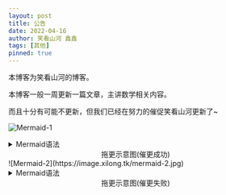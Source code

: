 ```yaml
---
layout: post
title: 公告
date: 2022-04-16
author: 笑看山河 鑫鑫
tags: [其他]
pinned: true
---
```


本博客为笑看山河的博客。

本博客一般一周更新一篇文章，主讲数学相关内容。

而且十分有可能不更新，但我们已经在努力的催促笑看山河更新了~

![Mermaid-1](https://images.xilong.tk/mermaid-1.jpg)

<details>
     <summary>Mermaid语法</summary>
     sequenceDiagram
    	<br>
项目组->> 笑看山河: 咋又拖更啊
     <br>
笑看山河->> 项目组: 不想写 没时间 帮我发拖更公告
     <br>
项目组->> 网页: [Add]拖更公告.md
     <br>
网页->> 读者: [叮]新文章
     <br>
读者->> 项目组: 好耶！新文章！这啥啊？为啥不更啊？
     <br>
项目组->> 读者: 笑看山河不更新
     <br>
读者->> 笑看山河: 为啥不更新！！！
     <br>
笑看山河->> 项目组: [File]文章.docx
     <br>
项目组->> 网页: [Add]文章.md
     <br>
网页->> 读者: [叮]新文章
     <br>
读者->> 笑看山河: 感谢作者
     <br>
项目组->> 网页: [Delete]拖更公告.md
</details>

<div align="center">
     拖更示意图(催更成功)
</div>
![Mermaid-2](https://image.xilong.tk/mermaid-2.jpg)

<details>
     <summary>Mermaid语法</summary>
     sequenceDiagram
     <br>
项目组->>笑看山河: 咋又拖更啊
     <br>
笑看山河->>项目组: 不想写 没时间 帮我发拖更公告
     <br>
项目组->>网页: [Add]拖更公告.md
     <br>
网页->>读者: [叮]新文章
     <br>
读者->>项目组: 好耶！新文章！这啥啊？为啥不更啊？
     <br>
项目组->>读者: 笑看山河不更新
     <br>
读者->>笑看山河: 为啥不更新！
     <br>
笑看山河->>读者: 以某种理由逃脱
</details>

<div align="center">
     拖更示意图(催更失败)
</div>
